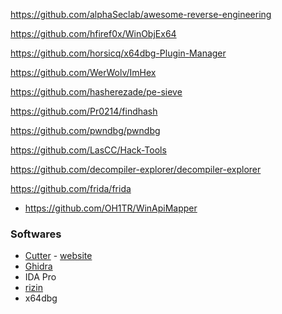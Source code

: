 https://github.com/alphaSeclab/awesome-reverse-engineering

https://github.com/hfiref0x/WinObjEx64

https://github.com/horsicq/x64dbg-Plugin-Manager

https://github.com/WerWolv/ImHex

https://github.com/hasherezade/pe-sieve

https://github.com/Pr0214/findhash

https://github.com/pwndbg/pwndbg

https://github.com/LasCC/Hack-Tools

https://github.com/decompiler-explorer/decompiler-explorer

https://github.com/frida/frida

- https://github.com/OH1TR/WinApiMapper

### Softwares

+ [Cutter](https://github.com/rizinorg/cutter) - [website](https://cutter.re/)
+ [Ghidra](https://github.com/NationalSecurityAgency/ghidra)
+ IDA Pro
+ [rizin](https://github.com/rizinorg/rizin)
+ x64dbg

